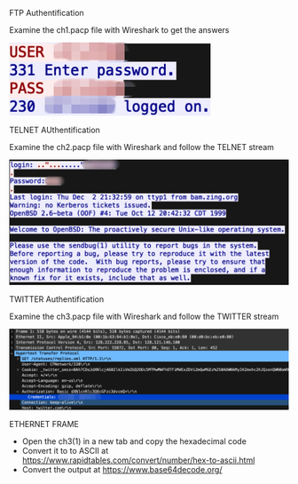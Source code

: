 FTP Authentification

Examine the ch1.pacp file with Wireshark to get the answers

![FTP Authentification](FTP.JPEG)

TELNET AUthentification

Examine the ch2.pacp file with Wireshark and follow the TELNET stream

![TELNET Authentification](TELNET.JPEG)

TWITTER Authentification

Examine the ch3.pacp file with Wireshark and follow the TWITTER stream


![TWITTER Authentification](TWITTER.JPEG)

ETHERNET FRAME 

- Open the ch3(1) in a new tab and copy the hexadecimal code
- Convert it to to ASCII at https://www.rapidtables.com/convert/number/hex-to-ascii.html
- Convert the output at https://www.base64decode.org/
